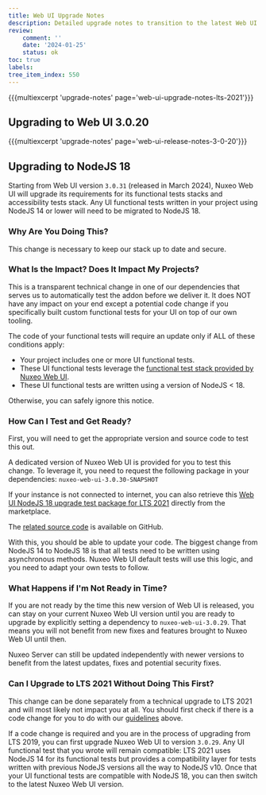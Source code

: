 ```yaml
---
title: Web UI Upgrade Notes
description: Detailed upgrade notes to transition to the latest Web UI version.
review:
    comment: ''
    date: '2024-01-25'
    status: ok
toc: true
labels:
tree_item_index: 550
---
```


{{{multiexcerpt 'upgrade-notes' page='web-ui-upgrade-notes-lts-2021'}}}

## Upgrading to Web UI 3.0.20

{{{multiexcerpt 'upgrade-notes' page='web-ui-release-notes-3-0-20'}}}

## Upgrading to NodeJS 18

Starting from Web UI version `3.0.31` (released in March 2024), Nuxeo Web UI will upgrade its requirements for its functional tests stacks and accessibility tests stack. Any UI functional tests written in your project using NodeJS 14 or lower will need to be migrated to NodeJS 18.

### Why Are You Doing This?

This change is necessary to keep our stack up to date and secure.

### What Is the Impact? Does It Impact My Projects?

This is a transparent technical change in one of our dependencies that serves us to automatically test the addon before we deliver it. It does NOT have any impact on your end except a potential code change if you specifically built custom functional tests for your UI on top of our own tooling.

The code of your functional tests will require an update only if ALL of these conditions apply:
* Your project includes one or more UI functional tests.
* These UI functional tests leverage the [functional test stack provided by Nuxeo Web UI](https://github.com/nuxeo/nuxeo-web-ui/tree/maintenance-3.0.x/ftest).
* These UI functional tests are written using a version of NodeJS < 18.

Otherwise, you can safely ignore this notice.

### How Can I Test and Get Ready?

First, you will need to get the appropriate version and source code to test this out.

A dedicated version of Nuxeo Web UI is provided for you to test this change. To leverage it, you need to request the following package in your dependencies:
`nuxeo-web-ui-3.0.30-SNAPSHOT`

If your instance is not connected to internet, you can also retrieve this [Web UI NodeJS 18 upgrade test package for LTS 2021](https://connect.nuxeo.com/nuxeo/site/marketplace/package/nuxeo-web-ui?version=3.0.30-SNAPSHOT) directly from the marketplace.

The [related source code](https://github.com/nuxeo/nuxeo-web-ui/releases/tag/v3.0.30-rc.7) is available on GitHub.

With this, you should be able to update your code. The biggest change from NodeJS 14 to NodeJS 18 is that all tests need to be written using asynchronous methods. Nuxeo Web UI default tests will use this logic, and you need to adapt your own tests to follow.

### What Happens if I'm Not Ready in Time?

If you are not ready by the time this new version of Web UI is released, you can stay on your current Nuxeo Web UI version until you are ready to upgrade by explicitly setting a dependency to `nuxeo-web-ui-3.0.29`. That means you will not benefit from new fixes and features brought to Nuxeo Web UI until then. 

Nuxeo Server can still be updated independently with newer versions to benefit from the latest updates, fixes and potential security fixes.

### Can I Upgrade to LTS 2021 Without Doing This First?

This change can be done separately from a technical upgrade to LTS 2021 and will most likely not impact you at all. You should first check if there is a code change for you to do with our [guidelines](#what-are-the-impacts-does-it-impact-my-projects) above.

If a code change is required and you are in the process of upgrading from LTS 2019, you can first upgrade Nuxeo Web UI to version `3.0.29`. Any UI functional test that you wrote will remain compatible: LTS 2021 uses NodeJS 14 for its functional tests but provides a compatibility layer for tests written with previous NodeJS versions all the way to NodeJS v10. Once that your UI functional tests are compatible with NodeJS 18, you can then switch to the latest Nuxeo Web UI version.
